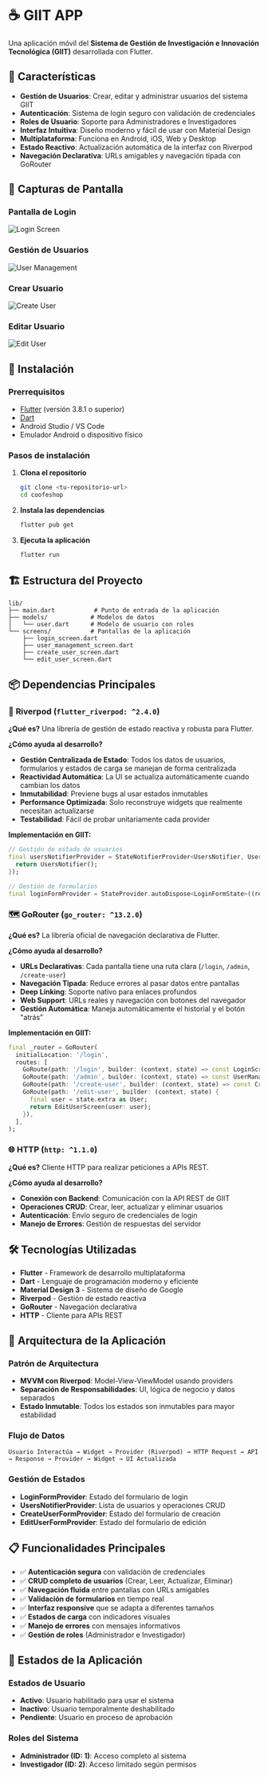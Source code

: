 # ☕ GIIT APP

Una aplicación móvil del **Sistema de Gestión de Investigación e Innovación Tecnológica (GIIT)** desarrollada con Flutter.

## 📱 Características

- **Gestión de Usuarios**: Crear, editar y administrar usuarios del sistema GIIT
- **Autenticación**: Sistema de login seguro con validación de credenciales
- **Roles de Usuario**: Soporte para Administradores e Investigadores
- **Interfaz Intuitiva**: Diseño moderno y fácil de usar con Material Design
- **Multiplataforma**: Funciona en Android, iOS, Web y Desktop
- **Estado Reactivo**: Actualización automática de la interfaz con Riverpod
- **Navegación Declarativa**: URLs amigables y navegación tipada con GoRouter

## 📸 Capturas de Pantalla

### Pantalla de Login
![Login Screen](screenshots/login_screen.png)

### Gestión de Usuarios
![User Management](screenshots/user_management.png)

### Crear Usuario
![Create User](screenshots/create_user.png)

### Editar Usuario
![Edit User](screenshots/edit_user.png)

## 🚀 Instalación

### Prerrequisitos
- [Flutter](https://flutter.dev/) (versión 3.8.1 o superior)
- [Dart](https://dart.dev/) 
- Android Studio / VS Code
- Emulador Android o dispositivo físico

### Pasos de instalación

1. **Clona el repositorio**
   ```bash
   git clone <tu-repositorio-url>
   cd coofeshop
   ```

2. **Instala las dependencias**
   ```bash
   flutter pub get
   ```

3. **Ejecuta la aplicación**
   ```bash
   flutter run
   ```

## 🏗️ Estructura del Proyecto

```
lib/
├── main.dart           # Punto de entrada de la aplicación
├── models/            # Modelos de datos
│   └── user.dart      # Modelo de usuario con roles
└── screens/           # Pantallas de la aplicación
    ├── login_screen.dart
    ├── user_management_screen.dart
    ├── create_user_screen.dart
    └── edit_user_screen.dart
```

## 📦 Dependencias Principales

### 🔄 **Riverpod** (`flutter_riverpod: ^2.4.0`)

**¿Qué es?** Una librería de gestión de estado reactiva y robusta para Flutter.

**¿Cómo ayuda al desarrollo?**
- **Gestión Centralizada de Estado**: Todos los datos de usuarios, formularios y estados de carga se manejan de forma centralizada
- **Reactividad Automática**: La UI se actualiza automáticamente cuando cambian los datos
- **Inmutabilidad**: Previene bugs al usar estados inmutables
- **Performance Optimizada**: Solo reconstruye widgets que realmente necesitan actualizarse
- **Testabilidad**: Fácil de probar unitariamente cada provider

**Implementación en GIIT:**
```dart
// Gestión de estado de usuarios
final usersNotifierProvider = StateNotifierProvider<UsersNotifier, UsersState>((ref) {
  return UsersNotifier();
});

// Gestión de formularios
final loginFormProvider = StateProvider.autoDispose<LoginFormState>((ref) => LoginFormState());
```

### 🗺️ **GoRouter** (`go_router: ^13.2.0`)

**¿Qué es?** La librería oficial de navegación declarativa de Flutter.

**¿Cómo ayuda al desarrollo?**
- **URLs Declarativas**: Cada pantalla tiene una ruta clara (`/login`, `/admin`, `/create-user`)
- **Navegación Tipada**: Reduce errores al pasar datos entre pantallas
- **Deep Linking**: Soporte nativo para enlaces profundos
- **Web Support**: URLs reales y navegación con botones del navegador
- **Gestión Automática**: Maneja automáticamente el historial y el botón "atrás"

**Implementación en GIIT:**
```dart
final _router = GoRouter(
  initialLocation: '/login',
  routes: [
    GoRoute(path: '/login', builder: (context, state) => const LoginScreen()),
    GoRoute(path: '/admin', builder: (context, state) => const UserManagementScreen()),
    GoRoute(path: '/create-user', builder: (context, state) => const CreateUserScreen()),
    GoRoute(path: '/edit-user', builder: (context, state) {
      final user = state.extra as User;
      return EditUserScreen(user: user);
    }),
  ],
);
```

### 🌐 **HTTP** (`http: ^1.1.0`)

**¿Qué es?** Cliente HTTP para realizar peticiones a APIs REST.

**¿Cómo ayuda al desarrollo?**
- **Conexión con Backend**: Comunicación con la API REST de GIIT
- **Operaciones CRUD**: Crear, leer, actualizar y eliminar usuarios
- **Autenticación**: Envío seguro de credenciales de login
- **Manejo de Errores**: Gestión de respuestas del servidor

## 🛠️ Tecnologías Utilizadas

- **Flutter** - Framework de desarrollo multiplataforma
- **Dart** - Lenguaje de programación moderno y eficiente
- **Material Design 3** - Sistema de diseño de Google
- **Riverpod** - Gestión de estado reactiva
- **GoRouter** - Navegación declarativa
- **HTTP** - Cliente para APIs REST

## 🔧 Arquitectura de la Aplicación

### **Patrón de Arquitectura**
- **MVVM con Riverpod**: Model-View-ViewModel usando providers
- **Separación de Responsabilidades**: UI, lógica de negocio y datos separados
- **Estado Inmutable**: Todos los estados son inmutables para mayor estabilidad

### **Flujo de Datos**
```
Usuario Interactúa → Widget → Provider (Riverpod) → HTTP Request → API → Response → Provider → Widget → UI Actualizada
```

### **Gestión de Estados**
- **LoginFormProvider**: Estado del formulario de login
- **UsersNotifierProvider**: Lista de usuarios y operaciones CRUD
- **CreateUserFormProvider**: Estado del formulario de creación
- **EditUserFormProvider**: Estado del formulario de edición

## 📋 Funcionalidades Principales

- ✅ **Autenticación segura** con validación de credenciales
- ✅ **CRUD completo de usuarios** (Crear, Leer, Actualizar, Eliminar)
- ✅ **Navegación fluida** entre pantallas con URLs amigables
- ✅ **Validación de formularios** en tiempo real
- ✅ **Interfaz responsive** que se adapta a diferentes tamaños
- ✅ **Estados de carga** con indicadores visuales
- ✅ **Manejo de errores** con mensajes informativos
- ✅ **Gestión de roles** (Administrador e Investigador)

## 🚦 Estados de la Aplicación

### **Estados de Usuario**
- **Activo**: Usuario habilitado para usar el sistema
- **Inactivo**: Usuario temporalmente deshabilitado
- **Pendiente**: Usuario en proceso de aprobación

### **Roles del Sistema**
- **Administrador (ID: 1)**: Acceso completo al sistema
- **Investigador (ID: 2)**: Acceso limitado según permisos

